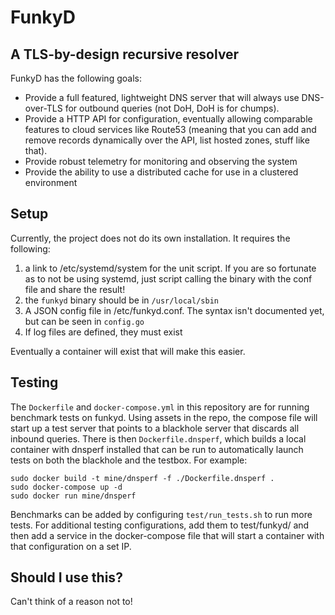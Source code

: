 # FunkyD

## A TLS-by-design recursive resolver 

FunkyD has the following goals:
 * Provide a full featured, lightweight DNS server that will always use DNS-over-TLS for outbound queries (not DoH, DoH is for chumps).
 * Provide a HTTP API for configuration, eventually allowing comparable features to cloud services like Route53 (meaning that you can add and remove records dynamically over the API, list hosted zones, stuff like that).  
 * Provide robust telemetry for monitoring and observing the system
 * Provide the ability to use a distributed cache for use in a clustered environment

## Setup
Currently, the project does not do its own installation.  It requires the following:
1. a link to /etc/systemd/system for the unit script.  If you are so fortunate as to not be using systemd, just script calling the binary with the conf file and share the result!
1. the `funkyd` binary should be in `/usr/local/sbin`
1. A JSON config file in /etc/funkyd.conf.  The syntax isn't documented yet, but can be seen in `config.go`
1. If log files are defined, they must exist

Eventually a container will exist that will make this easier.

## Testing
The `Dockerfile` and `docker-compose.yml` in this repository are for running benchmark tests on funkyd.  Using assets in the repo, the compose file will start up a test server that points to a blackhole server that discards all inbound queries. There is then `Dockerfile.dnsperf`, which builds a local container with dnsperf installed that can be run to automatically launch tests on both the blackhole and the testbox.
For example:
```
sudo docker build -t mine/dnsperf -f ./Dockerfile.dnsperf .
sudo docker-compose up -d
sudo docker run mine/dnsperf
```
Benchmarks can be added by configuring `test/run_tests.sh` to run more tests.  For additional testing configurations, add them to test/funkyd/ and then add a service in the docker-compose file that will start a container with that configuration on a set IP.

## Should I use this?
Can't think of a reason not to!
